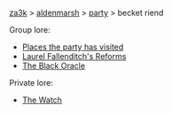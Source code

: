 [za3k](/) > [aldenmarsh](/aldenmarsh) > [party](/aldenmarsh/players1.md) > becket riend

Group lore:

- [Places the party has visited](visited.md)
- [Laurel Fallenditch's Reforms](laurel_fallenditch.md)
- [The Black Oracle](black_oracle.md)

Private lore:

- [The Watch](watch.md)
